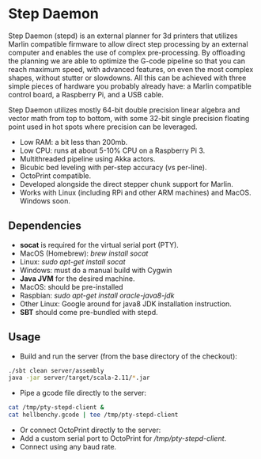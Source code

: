 # Step Daemon #

Step Daemon (stepd) is an external planner for 3d printers that utilizes Marlin 
compatible firmware to allow direct step processing by an external computer and 
enables the use of complex pre-processing. By offloading the planning we are able 
to optimize the G-code pipeline so that you can reach maximum speed, with advanced 
features, on even the most complex shapes, without stutter or slowdowns. 
All this can be achieved with three simple pieces of hardware you probably 
already have: a Marlin compatible control board, a Raspberry Pi, and a USB cable.

Step Daemon utilizes mostly 64-bit double precision linear algebra and vector 
math from top to bottom, with some 32-bit single precision floating point used 
in hot spots where precision can be leveraged.

* Low RAM: a bit less than 200mb.
* Low CPU: runs at about 5-10% CPU on a Raspberry Pi 3.
* Multithreaded pipeline using Akka actors.
* Bicubic bed leveling with per-step accuracy (vs per-line).
* OctoPrint compatible.
* Developed alongside the direct stepper chunk support for Marlin.
* Works with Linux (including RPi and other ARM machines) and MacOS. Windows soon.

## Dependencies ##

* **socat** is required for the virtual serial port (PTY).
 * MacOS (Homebrew): *brew install socat*
 * Linux: *sudo apt-get install socat*
 * Windows: must do a manual build with Cygwin
* **Java JVM** for the desired machine.
 * MacOS: should be pre-installed
 * Raspbian: *sudo apt-get install oracle-java8-jdk*
 * Other Linux: Google around for java8 JDK installation instruction.
* **SBT** should come pre-bundled with stepd.

## Usage ##

* Build and run the server (from the base directory of the checkout):
```bash
./sbt clean server/assembly
java -jar server/target/scala-2.11/*.jar
```
* Pipe a gcode file directly to the server:
```bash
cat /tmp/pty-stepd-client &
cat hellbenchy.gcode | tee /tmp/pty-stepd-client
```
* Or connect OctoPrint directly to the server:
 * Add a custom serial port to OctoPrint for  */tmp/pty-stepd-client*.
 * Connect using any baud rate.